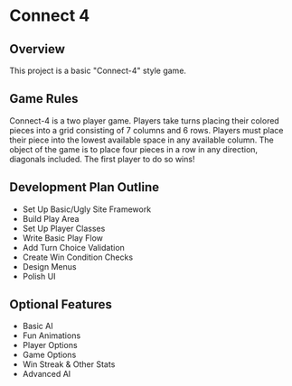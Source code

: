 # Connect 4

## Overview
This project is a basic "Connect-4" style game.

## Game Rules
Connect-4 is a two player game. Players take turns placing their colored pieces into a grid consisting of 7 columns and 6 rows. Players must place their piece into the lowest available space in any available column. The object of the game is to place four pieces in a row in any direction, diagonals included. The first player to do so wins!

## Development Plan Outline
  * Set Up Basic/Ugly Site Framework
  * Build Play Area
  * Set Up Player Classes
  * Write Basic Play Flow
  * Add Turn Choice Validation
  * Create Win Condition Checks
  * Design Menus
  * Polish UI

## Optional Features
  * Basic AI
  * Fun Animations
  * Player Options
  * Game Options
  * Win Streak & Other Stats
  * Advanced AI